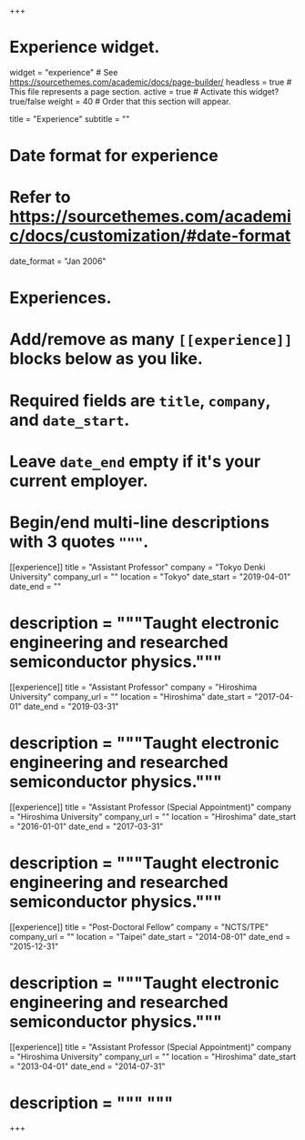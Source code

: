 +++
# Experience widget.
widget = "experience"  # See https://sourcethemes.com/academic/docs/page-builder/
headless = true  # This file represents a page section.
active = true  # Activate this widget? true/false
weight = 40  # Order that this section will appear.

title = "Experience"
subtitle = ""

# Date format for experience
#   Refer to https://sourcethemes.com/academic/docs/customization/#date-format
date_format = "Jan 2006"

# Experiences.
#   Add/remove as many `[[experience]]` blocks below as you like.
#   Required fields are `title`, `company`, and `date_start`.
#   Leave `date_end` empty if it's your current employer.
#   Begin/end multi-line descriptions with 3 quotes `"""`.
[[experience]]
  title = "Assistant Professor"
  company = "Tokyo Denki University"
  company_url = ""
  location = "Tokyo"
  date_start = "2019-04-01"
  date_end = ""
  # description = """Taught electronic engineering and researched semiconductor physics."""
  

[[experience]]
  title = "Assistant Professor"
  company = "Hiroshima University"
  company_url = ""
  location = "Hiroshima"
  date_start = "2017-04-01"
  date_end = "2019-03-31"
  # description = """Taught electronic engineering and researched semiconductor physics."""
  
[[experience]]
  title = "Assistant Professor (Special Appointment)"
  company = "Hiroshima University"
  company_url = ""
  location = "Hiroshima"
  date_start = "2016-01-01"
  date_end = "2017-03-31"
  # description = """Taught electronic engineering and researched semiconductor physics."""
  
[[experience]]
  title = "Post-Doctoral Fellow"
  company = "NCTS/TPE"
  company_url = ""
  location = "Taipei"
  date_start = "2014-08-01"
  date_end = "2015-12-31"
  # description = """Taught electronic engineering and researched semiconductor physics."""

[[experience]]
  title = "Assistant Professor (Special Appointment)"
  company = "Hiroshima University"
  company_url = ""
  location = "Hiroshima"
  date_start = "2013-04-01"
  date_end = "2014-07-31"
  # description = """ """

+++
